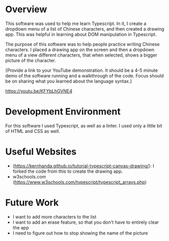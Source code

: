 # Overview

This software was used to help me learn Typescript. In it, I create a dropdown menu of a list of Chinese characters, and then created a drawing app. This was helpful in learning about DOM manipulation in Typescript.

The purpose of this software was to help people practice writing Chinese characters. I placed a drawing app on the screen and then a dropdown menu of a view different characters, that when selected, shows a bigger picture of the character. 

{Provide a link to your YouTube demonstration. It should be a 4-5 minute demo of the software running and a walkthrough of the code. Focus should be on sharing what you learned about the language syntax.}

https://youtu.be/KFYbLhGVNE4

# Development Environment

For this software I used Typescript, as well as a linter. I used only a little bit of HTML and CSS as well.

# Useful Websites

- (https://kernhanda.github.io/tutorial-typescript-canvas-drawing/): I forked the code from this to create the drawing app.
- w3schools.com (https://www.w3schools.com/typescript/typescript_arrays.php)

# Future Work

- I want to add more characters to the list
- I want to add an erase feature, so that you don't have to entirely clear the app
- I need to figure out how to stop showing the name of the picture 